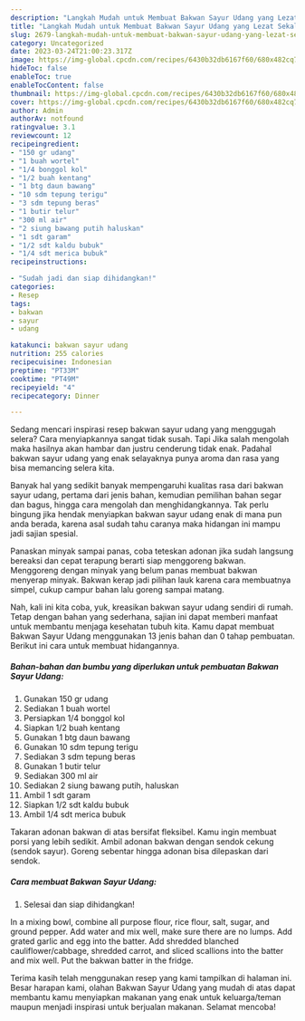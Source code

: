 ```yaml
---
description: "Langkah Mudah untuk Membuat Bakwan Sayur Udang yang Lezat Sekali, Buat Buka Puasa Enak"
title: "Langkah Mudah untuk Membuat Bakwan Sayur Udang yang Lezat Sekali, Buat Buka Puasa Enak"
slug: 2679-langkah-mudah-untuk-membuat-bakwan-sayur-udang-yang-lezat-sekali-buat-buka-puasa-enak
category: Uncategorized
date: 2023-03-24T21:00:23.317Z
image: https://img-global.cpcdn.com/recipes/6430b32db6167f60/680x482cq70/bakwan-sayur-udang-foto-resep-utama.jpg
hideToc: false
enableToc: true
enableTocContent: false
thumbnail: https://img-global.cpcdn.com/recipes/6430b32db6167f60/680x482cq70/bakwan-sayur-udang-foto-resep-utama.jpg
cover: https://img-global.cpcdn.com/recipes/6430b32db6167f60/680x482cq70/bakwan-sayur-udang-foto-resep-utama.jpg
author: Admin
authorAv: notfound
ratingvalue: 3.1
reviewcount: 12
recipeingredient:
- "150 gr udang"
- "1 buah wortel"
- "1/4 bonggol kol"
- "1/2 buah kentang"
- "1 btg daun bawang"
- "10 sdm tepung terigu"
- "3 sdm tepung beras"
- "1 butir telur"
- "300 ml air"
- "2 siung bawang putih haluskan"
- "1 sdt garam"
- "1/2 sdt kaldu bubuk"
- "1/4 sdt merica bubuk"
recipeinstructions:

- "Sudah jadi dan siap dihidangkan!"
categories:
- Resep
tags:
- bakwan
- sayur
- udang

katakunci: bakwan sayur udang 
nutrition: 255 calories
recipecuisine: Indonesian
preptime: "PT33M"
cooktime: "PT49M"
recipeyield: "4"
recipecategory: Dinner

---
```



Sedang mencari inspirasi resep bakwan sayur udang yang menggugah selera? Cara menyiapkannya sangat tidak susah. Tapi Jika salah mengolah maka hasilnya akan hambar dan justru cenderung tidak enak. Padahal bakwan sayur udang yang enak selayaknya punya aroma dan rasa yang bisa memancing selera kita.


Banyak hal yang sedikit banyak mempengaruhi kualitas rasa dari bakwan sayur udang, pertama dari jenis bahan, kemudian pemilihan bahan segar dan bagus, hingga cara mengolah dan menghidangkannya. Tak perlu bingung jika hendak menyiapkan bakwan sayur udang enak di mana pun anda berada, karena asal sudah tahu caranya maka hidangan ini mampu jadi sajian spesial.

Panaskan minyak sampai panas, coba teteskan adonan jika sudah langsung bereaksi dan cepat terapung berarti siap menggoreng bakwan. Menggoreng dengan minyak yang belum panas membuat bakwan menyerap minyak. Bakwan kerap jadi pilihan lauk karena cara membuatnya simpel, cukup campur bahan lalu goreng sampai matang.


Nah, kali ini kita coba, yuk, kreasikan bakwan sayur udang sendiri di rumah. Tetap dengan bahan yang sederhana, sajian ini dapat memberi manfaat untuk membantu menjaga kesehatan tubuh kita. Kamu dapat membuat Bakwan Sayur Udang menggunakan 13 jenis bahan dan 0 tahap pembuatan. Berikut ini cara untuk membuat hidangannya.

<!--inarticleads1-->

##### Bahan-bahan dan bumbu yang diperlukan untuk pembuatan Bakwan Sayur Udang:

1. Gunakan 150 gr udang
1. Sediakan 1 buah wortel
1. Persiapkan 1/4 bonggol kol
1. Siapkan 1/2 buah kentang
1. Gunakan 1 btg daun bawang
1. Gunakan 10 sdm tepung terigu
1. Sediakan 3 sdm tepung beras
1. Gunakan 1 butir telur
1. Sediakan 300 ml air
1. Sediakan 2 siung bawang putih, haluskan
1. Ambil 1 sdt garam
1. Siapkan 1/2 sdt kaldu bubuk
1. Ambil 1/4 sdt merica bubuk


Takaran adonan bakwan di atas bersifat fleksibel. Kamu ingin membuat porsi yang lebih sedikit. Ambil adonan bakwan dengan sendok cekung (sendok sayur). Goreng sebentar hingga adonan bisa dilepaskan dari sendok. 

<!--inarticleads2-->

##### Cara membuat Bakwan Sayur Udang:


1. Selesai dan siap dihidangkan!

In a mixing bowl, combine all purpose flour, rice flour, salt, sugar, and ground pepper. Add water and mix well, make sure there are no lumps. Add grated garlic and egg into the batter. Add shredded blanched cauliflower/cabbage, shredded carrot, and sliced scallions into the batter and mix well. Put the bakwan batter in the fridge. 

Terima kasih telah menggunakan resep yang kami tampilkan di halaman ini. Besar harapan kami, olahan Bakwan Sayur Udang yang mudah di atas dapat membantu kamu menyiapkan makanan yang enak untuk keluarga/teman maupun menjadi inspirasi untuk berjualan makanan. Selamat mencoba!
